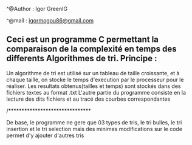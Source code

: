 \^@Author : Igor GreenIG

\^@mail : igormogou86@gmail.com

Ceci est un programme C permettant la comparaison de la complexité en temps des differents
Algorithmes de tri. 
Principe :
-----------------------------------------------------------------------------------------------------------------------------

Un algorithme de tri est utilisé sur un tableau de taille croissante, et à chaque taille, on stocke le temps
d'execution par le processeur pour le réaliser. Les resultats obtenus(tailles et temps) sont stockés dans des fichiers textes
au format .txt
L'autre partie du programme consiste en la lecture des dits fichiers et au tracé des courbes correspondantes


/*******************************

De base, le programme ne gere que 03 types de tris, le tri bulles, le tri insertion et le tri selection
mais des minimes modifications sur le code permet d'y ajouter d'autres tris
